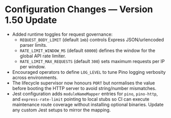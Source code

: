 # Configuration Changes — Version 1.50 Update

- Added runtime toggles for request governance:
  - `REQUEST_BODY_LIMIT` (default `1mb`) controls Express JSON/urlencoded parser limits.
  - `RATE_LIMIT_WINDOW_MS` (default `60000`) defines the window for the global API rate limiter.
  - `RATE_LIMIT_MAX_REQUESTS` (default `300`) sets maximum requests per IP per window.
- Encouraged operators to define `LOG_LEVEL` to tune Pino logging verbosity across environments.
- The lifecycle supervisor now honours `PORT` but normalises the value before booting the HTTP server to avoid string/number mismatches.
- Jest configuration adds `moduleNameMapper` entries for `pino`, `pino-http`, and `express-rate-limit` pointing to local stubs so CI can execute maintenance route coverage without installing optional binaries. Update any custom Jest setups to mirror the mapping.
